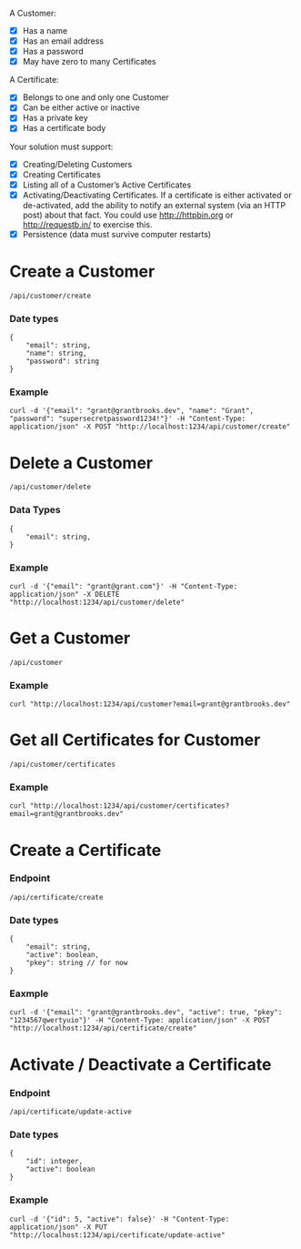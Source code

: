 A Customer:

-   [x] Has a name
-   [x] Has an email address
-   [x] Has a password
-   [x] May have zero to many Certificates

A Certificate:

-   [x] Belongs to one and only one Customer
-   [x] Can be either active or inactive
-   [x] Has a private key
-   [x] Has a certificate body

Your solution must support:

-   [x] Creating/Deleting Customers
-   [x] Creating Certificates
-   [x] Listing all of a Customer’s Active Certificates
-   [x] Activating/Deactivating Certificates. If a certificate is either activated or de-activated, add the ability to notify an external system (via an HTTP post) about that fact. You could use http://httpbin.org or http://requestb.in/ to exercise this.
-   [x] Persistence (data must survive computer restarts)

# Create a Customer

    /api/customer/create

### Date types

    {
        "email": string,
        "name": string,
        "password": string
    }

### Example

    curl -d '{"email": "grant@grantbrooks.dev", "name": "Grant", "password": "supersecretpassword1234!"}' -H "Content-Type: application/json" -X POST "http://localhost:1234/api/customer/create"

# Delete a Customer

    /api/customer/delete

### Data Types

    {
        "email": string,
    }

### Example

    curl -d '{"email": "grant@grant.com"}' -H "Content-Type: application/json" -X DELETE "http://localhost:1234/api/customer/delete"

# Get a Customer

    /api/customer

### Example

    curl "http://localhost:1234/api/customer?email=grant@grantbrooks.dev"

# Get all Certificates for Customer

    /api/customer/certificates

### Example

    curl "http://localhost:1234/api/customer/certificates?email=grant@grantbrooks.dev"

# Create a Certificate

### Endpoint

    /api/certificate/create

### Date types

    {
        "email": string,
        "active": boolean,
        "pkey": string // for now
    }

### Eaxmple

    curl -d '{"email": "grant@grantbrooks.dev", "active": true, "pkey": "1234567qwertyuio"}' -H "Content-Type: application/json" -X POST "http://localhost:1234/api/certificate/create"

# Activate / Deactivate a Certificate

### Endpoint

    /api/certificate/update-active

### Date types

    {
        "id": integer,
        "active": boolean
    }

### Example

    curl -d '{"id": 5, "active": false}' -H "Content-Type: application/json" -X PUT "http://localhost:1234/api/certificate/update-active"
